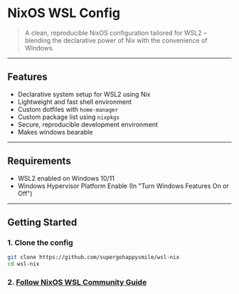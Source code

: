 # NixOS WSL Config

> A clean, reproducible NixOS configuration tailored for WSL2 – blending the declarative power of Nix with the convenience of Windows.

---

##  Features

- Declarative system setup for WSL2 using Nix  
- Lightweight and fast shell environment  
- Custom dotfiles with `home-manager`  
- Custom package list using `nixpkgs`  
- Secure, reproducible development environment  
- Makes windows bearable

---

## Requirements

- WSL2 enabled on Windows 10/11  
- Windows Hypervisor Platform Enable (In "Turn Windows Features On or Off")



---

## Getting Started

### 1. Clone the config

```bash
git clone https://github.com/supergohappysmile/wsl-nix
cd wsl-nix
```

### 2. [Follow NixOS WSL Community Guide](https://github.com/nix-community/NixOS-WSL)


